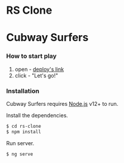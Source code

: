 # RS Clone

# Cubway Surfers

### How to start play

1. open - [deploy's link](https://cubway-surfers.web.app/welcome)
2. click - "Let's go!"

### Installation

Cubway Surfers requires [Node.js](https://nodejs.org/) v12+ to run.

Install the dependencies.

```sh
$ cd rs-clone
$ npm install
```

Run server.

```sh
$ ng serve
```